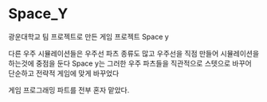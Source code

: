 # Space_Y

광운대학교 팀 프로젝트로 만든 게임 프로젝트
Space y

다른 우주 시뮬레이션들은 우주선 파츠 종류도 많고 우주선을 직점 만들어 시뮬레이션을 하는것에 중점을 둔다
Space y는 그러한 우주 파츠들을 직관적으로 스텟으로 바꾸어 단순하고 전략적 게임에 맞게 바꾸었다

게임 프로그래밍 파트를 전부 혼자 맡았다.
